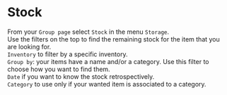 # Stock

From your `Group page` select `Stock` in the menu `Storage`.  
Use the filters on the top to find the remaining stock for the item that you are looking for.  
`Inventory` to filter by a specific inventory.  
`Group by`: your items have a name and/or a category. Use this filter to choose how you want to find them.  
`Date` if you want to know the stock retrospectively.  
`Category` to use only if your wanted item is associated to a category.  
